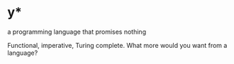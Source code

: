 # y*
a programming language that promises nothing

Functional, imperative, Turing complete. What more would you want from a language?
